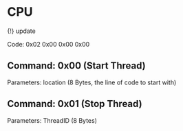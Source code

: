 # CPU

{!} update

Code: 0x02 0x00 0x00 0x00

## Command: 0x00 (Start Thread)
Parameters: location (8 Bytes, the line of code to start with)

## Command: 0x01 (Stop Thread)
Parameters: ThreadID (8 Bytes)
